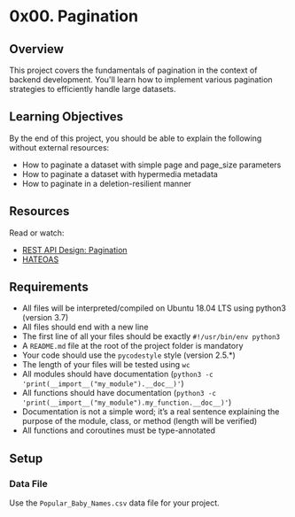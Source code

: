 # 0x00. Pagination

## Overview

This project covers the fundamentals of pagination in the context of backend development. You'll learn how to implement various pagination strategies to efficiently handle large datasets.

## Learning Objectives

By the end of this project, you should be able to explain the following without external resources:

- How to paginate a dataset with simple page and page_size parameters
- How to paginate a dataset with hypermedia metadata
- How to paginate in a deletion-resilient manner

## Resources

Read or watch:
- [REST API Design: Pagination](https://restfulapi.net/pagination/)
- [HATEOAS](https://restfulapi.net/hateoas/)

## Requirements

- All files will be interpreted/compiled on Ubuntu 18.04 LTS using python3 (version 3.7)
- All files should end with a new line
- The first line of all your files should be exactly `#!/usr/bin/env python3`
- A `README.md` file at the root of the project folder is mandatory
- Your code should use the `pycodestyle` style (version 2.5.*)
- The length of your files will be tested using `wc`
- All modules should have documentation (`python3 -c 'print(__import__("my_module").__doc__)'`)
- All functions should have documentation (`python3 -c 'print(__import__("my_module").my_function.__doc__)'`)
- Documentation is not a simple word; it’s a real sentence explaining the purpose of the module, class, or method (length will be verified)
- All functions and coroutines must be type-annotated

## Setup

### Data File

Use the `Popular_Baby_Names.csv` data file for your project.